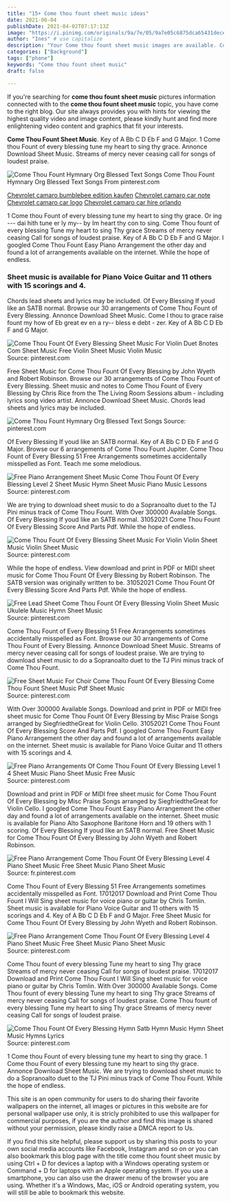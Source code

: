 ```yaml
---
title: "15+ Come thou fount sheet music ideas"
date: 2021-06-04
publishDate: 2021-04-02T07:17:13Z
image: "https://i.pinimg.com/originals/9a/7e/05/9a7e05c6875dca65431dece2ff73bd89.jpg"
author: "Ines" # use capitalize
description: "Your Come thou fount sheet music images are available. Come thou fount sheet music are a topic that is being searched for and liked by netizens now. You can Download the Come thou fount sheet music files here. Find and Download all free vectors."
categories: ["Background"]
tags: ["phone"]
keywords: "Come thou fount sheet music"
draft: false

---
```


If you're searching for **come thou fount sheet music** pictures information connected with to the **come thou fount sheet music** topic, you have come to the right  blog.  Our site always  provides you with  hints  for viewing  the highest  quality video and image  content, please kindly hunt and find more enlightening video content and graphics  that fit your interests.

**Come Thou Fount Sheet Music**. Key of A Bb C D Eb F and G Major. 1 Come thou Fount of every blessing tune my heart to sing thy grace. Annonce Download Sheet Music. Streams of mercy never ceasing call for songs of loudest praise.

![Come Thou Fount Hymnary Org Blessed Text Songs](https://i.pinimg.com/originals/54/46/61/54466120e7c74f0169ac5db2394739a6.png "Come Thou Fount Hymnary Org Blessed Text Songs")
Come Thou Fount Hymnary Org Blessed Text Songs From pinterest.com

[Chevrolet camaro bumblebee edition kaufen](/chevrolet-camaro-bumblebee-edition-kaufen/)
[Chevrolet camaro car note](/chevrolet-camaro-car-note/)
[Chevrolet camaro car logo](/chevrolet-camaro-car-logo/)
[Chevrolet camaro car hire orlando](/chevrolet-camaro-car-hire-orlando/)

1 Come thou Fount of every blessing tune my heart to sing thy grace. Or ing --- dai hith tune er ly my-- by Im heart thy con to sing. Come Thou fount of every blessing Tune my heart to sing Thy grace Streams of mercy never ceasing Call for songs of loudest praise. Key of A Bb C D Eb F and G Major. I googled Come Thou Fount Easy Piano Arrangement the other day and found a lot of arrangements available on the internet. While the hope of endless.

### Sheet music is available for Piano Voice Guitar and 11 others with 15 scorings and 4.

Chords lead sheets and lyrics may be included. Of Every Blessing If youd like an SATB normal. Browse our 30 arrangements of Come Thou Fount of Every Blessing. Annonce Download Sheet Music. Come I thou to grace raise fount my how of Eb great ev en a ry-- bless e debt - zer. Key of A Bb C D Eb F and G Major.


![Come Thou Fount Of Every Blessing Sheet Music For Violin Duet 8notes Com Sheet Music Free Violin Sheet Music Violin Music](https://i.pinimg.com/originals/fa/79/f4/fa79f4181a5a53b4bd1943756ab92bb5.png "Come Thou Fount Of Every Blessing Sheet Music For Violin Duet 8notes Com Sheet Music Free Violin Sheet Music Violin Music")
Source: pinterest.com

Free Sheet Music for Come Thou Fount Of Every Blessing by John Wyeth and Robert Robinson. Browse our 30 arrangements of Come Thou Fount of Every Blessing. Sheet music and notes to Come Thou Fount of Every Blessing by Chris Rice from the The Living Room Sessions album - including lyrics song video artist. Annonce Download Sheet Music. Chords lead sheets and lyrics may be included.

![Come Thou Fount Hymnary Org Blessed Text Songs](https://i.pinimg.com/originals/54/46/61/54466120e7c74f0169ac5db2394739a6.png "Come Thou Fount Hymnary Org Blessed Text Songs")
Source: pinterest.com

Of Every Blessing If youd like an SATB normal. Key of A Bb C D Eb F and G Major. Browse our 6 arrangements of Come Thou Fount Jupiter. Come Thou Fount of Every Blessing 51 Free Arrangements sometimes accidentally misspelled as Font. Teach me some melodious.

![Free Piano Arrangement Sheet Music Come Thou Fount Of Every Blessing Level 2 Sheet Music Hymn Sheet Music Piano Music Lessons](https://i.pinimg.com/474x/0a/d3/69/0ad369c3cf88e281e5a748b21d10601b--free-piano-sheet-music-free-piano-sheets.jpg "Free Piano Arrangement Sheet Music Come Thou Fount Of Every Blessing Level 2 Sheet Music Hymn Sheet Music Piano Music Lessons")
Source: pinterest.com

We are trying to download sheet music to do a Sopranoalto duet to the TJ Pini minus track of Come Thou Fount. With Over 300000 Available Songs. Of Every Blessing If youd like an SATB normal. 31052021 Come Thou Fount Of Every Blessing Score And Parts Pdf. While the hope of endless.

![Come Thou Fount Of Every Blessing Sheet Music For Violin Violin Sheet Music Violin Sheet Music](https://i.pinimg.com/originals/0e/8a/6e/0e8a6e85046a3f266b272e89bb45331d.gif "Come Thou Fount Of Every Blessing Sheet Music For Violin Violin Sheet Music Violin Sheet Music")
Source: pinterest.com

While the hope of endless. View download and print in PDF or MIDI sheet music for Come Thou Fount Of Every Blessing by Robert Robinson. The SATB version was originally written to be. 31052021 Come Thou Fount Of Every Blessing Score And Parts Pdf. While the hope of endless.

![Free Lead Sheet Come Thou Fount Of Every Blessing Violin Sheet Music Ukulele Music Hymn Sheet Music](https://i.pinimg.com/originals/e0/85/ed/e085edab5773782a4af4840c95467a3f.jpg "Free Lead Sheet Come Thou Fount Of Every Blessing Violin Sheet Music Ukulele Music Hymn Sheet Music")
Source: pinterest.com

Come Thou Fount of Every Blessing 51 Free Arrangements sometimes accidentally misspelled as Font. Browse our 30 arrangements of Come Thou Fount of Every Blessing. Annonce Download Sheet Music. Streams of mercy never ceasing call for songs of loudest praise. We are trying to download sheet music to do a Sopranoalto duet to the TJ Pini minus track of Come Thou Fount.

![Free Sheet Music For Choir Come Thou Fount Of Every Blessing Come Thou Fount Sheet Music Pdf Sheet Music](https://i.pinimg.com/originals/e9/7d/32/e97d3226e2f073f6746b7f9ab61a77c5.jpg "Free Sheet Music For Choir Come Thou Fount Of Every Blessing Come Thou Fount Sheet Music Pdf Sheet Music")
Source: pinterest.com

With Over 300000 Available Songs. Download and print in PDF or MIDI free sheet music for Come Thou Fount Of Every Blessing by Misc Praise Songs arranged by SiegfriedtheGreat for Violin Cello. 31052021 Come Thou Fount Of Every Blessing Score And Parts Pdf. I googled Come Thou Fount Easy Piano Arrangement the other day and found a lot of arrangements available on the internet. Sheet music is available for Piano Voice Guitar and 11 others with 15 scorings and 4.

![Free Piano Arrangements Of Come Thou Fount Of Every Blessing Level 1 4 Sheet Music Piano Sheet Music Free Music](https://i.pinimg.com/originals/88/20/d1/8820d11d8405abcccf28a93fb12c5d05.jpg "Free Piano Arrangements Of Come Thou Fount Of Every Blessing Level 1 4 Sheet Music Piano Sheet Music Free Music")
Source: pinterest.com

Download and print in PDF or MIDI free sheet music for Come Thou Fount Of Every Blessing by Misc Praise Songs arranged by SiegfriedtheGreat for Violin Cello. I googled Come Thou Fount Easy Piano Arrangement the other day and found a lot of arrangements available on the internet. Sheet music is available for Piano Alto Saxophone Baritone Horn and 19 others with 1 scoring. Of Every Blessing If youd like an SATB normal. Free Sheet Music for Come Thou Fount Of Every Blessing by John Wyeth and Robert Robinson.

![Free Piano Arrangement Come Thou Fount Of Every Blessing Level 4 Piano Sheet Music Free Sheet Music Piano Sheet Music](https://i.pinimg.com/originals/ee/5f/ea/ee5feaf4e376a6146e9c9147572a625f.jpg "Free Piano Arrangement Come Thou Fount Of Every Blessing Level 4 Piano Sheet Music Free Sheet Music Piano Sheet Music")
Source: fr.pinterest.com

Come Thou Fount of Every Blessing 51 Free Arrangements sometimes accidentally misspelled as Font. 17012017 Download and Print Come Thou Fount I Will Sing sheet music for voice piano or guitar by Chris Tomlin. Sheet music is available for Piano Voice Guitar and 11 others with 15 scorings and 4. Key of A Bb C D Eb F and G Major. Free Sheet Music for Come Thou Fount Of Every Blessing by John Wyeth and Robert Robinson.

![Free Piano Arrangement Come Thou Fount Of Every Blessing Level 4 Piano Sheet Music Free Sheet Music Piano Sheet Music](https://i.pinimg.com/736x/10/14/26/10142621e1b6d0dff50dfd6cc2ada7ec.jpg "Free Piano Arrangement Come Thou Fount Of Every Blessing Level 4 Piano Sheet Music Free Sheet Music Piano Sheet Music")
Source: pinterest.com

Come Thou fount of every blessing Tune my heart to sing Thy grace Streams of mercy never ceasing Call for songs of loudest praise. 17012017 Download and Print Come Thou Fount I Will Sing sheet music for voice piano or guitar by Chris Tomlin. With Over 300000 Available Songs. Come Thou fount of every blessing Tune my heart to sing Thy grace Streams of mercy never ceasing Call for songs of loudest praise. Come Thou fount of every blessing Tune my heart to sing Thy grace Streams of mercy never ceasing Call for songs of loudest praise.

![Come Thou Fount Of Every Blessing Hymn Satb Hymn Music Hymn Sheet Music Hymns Lyrics](https://i.pinimg.com/originals/9a/7e/05/9a7e05c6875dca65431dece2ff73bd89.jpg "Come Thou Fount Of Every Blessing Hymn Satb Hymn Music Hymn Sheet Music Hymns Lyrics")
Source: pinterest.com

1 Come thou Fount of every blessing tune my heart to sing thy grace. 1 Come thou Fount of every blessing tune my heart to sing thy grace. Annonce Download Sheet Music. We are trying to download sheet music to do a Sopranoalto duet to the TJ Pini minus track of Come Thou Fount. While the hope of endless.

This site is an open community for users to do sharing their favorite wallpapers on the internet, all images or pictures in this website are for personal wallpaper use only, it is stricly prohibited to use this wallpaper for commercial purposes, if you are the author and find this image is shared without your permission, please kindly raise a DMCA report to Us.

If you find this site helpful, please support us by sharing this posts to your own social media accounts like Facebook, Instagram and so on or you can also bookmark this blog page with the title come thou fount sheet music by using Ctrl + D for devices a laptop with a Windows operating system or Command + D for laptops with an Apple operating system. If you use a smartphone, you can also use the drawer menu of the browser you are using. Whether it's a Windows, Mac, iOS or Android operating system, you will still be able to bookmark this website.

